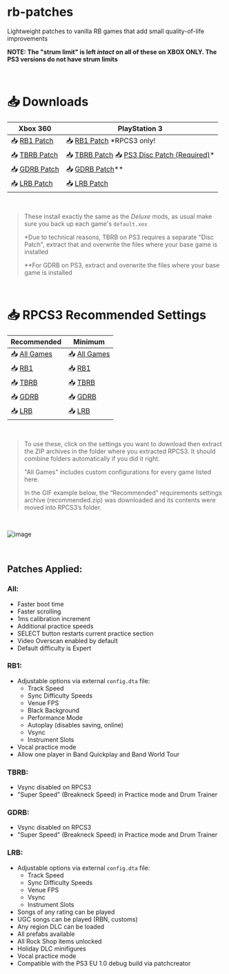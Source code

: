 # rb-patches
 
Lightweight patches to vanilla RB games that add small quality-of-life improvements

**NOTE: The "strum limit" is left *intact* on all of these on XBOX ONLY. The PS3 versions do not have strum limits**

</br>

# 📥 Downloads

| Xbox 360 | PlayStation 3 |
| --- | ----------- |
| 📥 [RB1 Patch](https://nightly.link/hmxmilohax/rb-patches/workflows/build/main/RB1-Patch-Xbox.zip) | 📥 [RB1 Patch](https://nightly.link/hmxmilohax/rb-patches/workflows/build/main/RB1-Patch-PS3.zip) *RPCS3 only! |
| 📥 [TBRB Patch](https://nightly.link/hmxmilohax/rb-patches/workflows/build/main/TBRB-Patch-Xbox.zip) | 📥 [TBRB Patch](https://nightly.link/hmxmilohax/rb-patches/workflows/build/main/TBRB-Patch-PS3.zip) 📥 [PS3 Disc Patch (Required)](https://github.com/hmxmilohax/rb-patches/raw/main/tbrb/dependencies/TBRB-PS3DiscPatch.zip)* |
| 📥 [GDRB Patch](https://nightly.link/hmxmilohax/rb-patches/workflows/build/main/GDRB-Patch-Xbox.zip) | 📥 [GDRB Patch](https://nightly.link/hmxmilohax/rb-patches/workflows/build/main/GDRB-Patch-PS3.zip)** |
| 📥 [LRB Patch](https://nightly.link/hmxmilohax/rb-patches/workflows/build/main/LRB-Patch-Xbox.zip) | 📥 [LRB Patch](https://nightly.link/hmxmilohax/rb-patches/workflows/build/main/LRB-Patch-PS3.zip) |

</br>

> These install exactly the same as the *Deluxe* mods, as usual make sure you back up each game's `default.xex`
>
> *Due to technical reasons, TBRB on PS3 requires a separate "Disc Patch", extract that and overwrite the files where your base game is installed
>
> **For GDRB on PS3, extract and overwrite the files where your base game is installed 

</br>

# 📥 RPCS3 Recommended Settings

| Recommended | Minimum |
| --- | ----------- |
| 📥 [All Games](https://github.com/hmxmilohax/rb-patches/raw/main/_custom_configs/recommended_all.zip) | 📥 [All Games](https://github.com/hmxmilohax/rb-patches/raw/main/_custom_configs/minimum_all.zip) |
| 📥 [RB1](https://github.com/hmxmilohax/rb-patches/raw/main/_custom_configs/recommended_rb1.zip) | 📥 [RB1](https://github.com/hmxmilohax/rb-patches/raw/main/_custom_configs/minimum_rb1.zip) |
| 📥 [TBRB](https://github.com/hmxmilohax/rb-patches/raw/main/_custom_configs/recommended_tbrb.zip) | 📥 [TBRB](https://github.com/hmxmilohax/rb-patches/raw/main/_custom_configs/minimum_tbrb.zip) |
| 📥 [GDRB](https://github.com/hmxmilohax/rb-patches/raw/main/_custom_configs/recommended_gdrb.zip) | 📥 [GDRB](https://github.com/hmxmilohax/rb-patches/raw/main/_custom_configs/minimum_gdrb.zip) |
| 📥 [LRB](https://github.com/hmxmilohax/rb-patches/raw/main/_custom_configs/recommended_lrb.zip) | 📥 [LRB](https://github.com/hmxmilohax/rb-patches/raw/main/_custom_configs/minimum_lrb.zip) |

</br>

> To use these, click on the settings you want to download then extract the ZIP archives in the folder where you extracted RPCS3. It should combine folders automatically if you did it right.
>
> "All Games" includes custom configurations for every game listed here.
>
> In the GIF example below, the “Recommended” requirements settings archive (recommended.zip) was downloaded and its contents were moved into RPCS3’s folder.

</br>

![image](https://raw.githubusercontent.com/hmxmilohax/rb3-pc/main/assets/images/cust/quickconf.gif)

</br>

## Patches Applied:

### All:

- Faster boot time
- Faster scrolling
- 1ms calibration increment
- Additional practice speeds
- SELECT button restarts current practice section
- Video Overscan enabled by default
- Default difficulty is Expert

### RB1:

- Adjustable options via external `config.dta` file:
	- Track Speed
	- Sync Difficulty Speeds
	- Venue FPS
	- Black Background
	- Performance Mode
	- Autoplay (disables saving, online)
	- Vsync
	- Instrument Slots
- Vocal practice mode
- Allow one player in Band Quickplay and Band World Tour

### TBRB:

- Vsync disabled on RPCS3
- "Super Speed" (Breakneck Speed) in Practice mode and Drum Trainer

### GDRB:

- Vsync disabled on RPCS3
- "Super Speed" (Breakneck Speed) in Practice mode and Drum Trainer

### LRB:

- Adjustable options via external `config.dta` file:
	- Track Speed
	- Sync Difficulty Speeds
	- Venue FPS
	- Vsync
	- Instrument Slots
- Songs of any rating can be played
- UGC songs can be played (RBN, customs)
- Any region DLC can be loaded
- All prefabs available
- All Rock Shop items unlocked
- Holiday DLC minifigures
- Vocal practice mode
- Compatible with the PS3 EU 1.0 debug build via patchcreator
